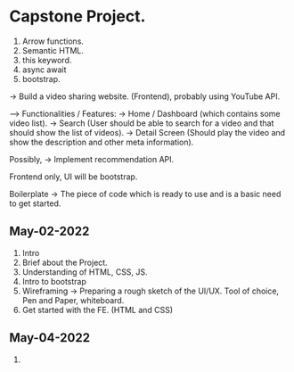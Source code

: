 # Capstone Project.

1. Arrow functions.
2. Semantic HTML.
3. this keyword.
4. async await
5. bootstrap.

-> Build a video sharing website. (Frontend), probably using YouTube API.

--> Functionalities / Features:
-> Home / Dashboard (which contains some video list).
-> Search (User should be able to search for a video and that should show the list of videos).
-> Detail Screen (Should play the video and show the description and other meta information).

Possibly, -> Implement recommendation API.

Frontend only, UI will be bootstrap.

Boilerplate -> The piece of code which is ready to use and is a basic need to get started.

## May-02-2022
1. Intro
2. Brief about the Project.
3. Understanding of HTML, CSS, JS.
4. Intro to bootstrap
5. Wireframing -> Preparing a rough sketch of the UI/UX. Tool of choice, Pen and Paper, whiteboard.
6. Get started with the FE. (HTML and CSS)


## May-04-2022
1. 

